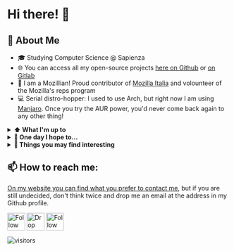 # Hi there! 👋
<!--
Here are some ideas to get you started:

- 🔭 I’m currently working on ...
- 🌱 I’m currently learning ...
- 👯 I’m looking to collaborate on ...
- 🤔 I’m looking for help with ...
- 💬 Ask me about ...
- 📫 How to reach me: ...
- 😄 Pronouns: ...
- ⚡ Fun fact: ...
-->

## :book: About Me
- 🎓 Studying Computer Science @ Sapienza
- 🌐 You can access all my open-source projects [here on Github](https://github.com/dag7dev/) or [on Gitlab](https://gitlab.com/dag7)
- 🦊 I am a Mozillian! Proud contributor of [Mozilla Italia](https://github.com/MozillaItalia/) and volounteer of the Mozilla's reps program
- 💻 Serial distro-hopper: I used to use Arch, but right now I am using [Manjaro](https://manjaro.org/). Once you try the AUR power, you'd never come back again to any other thing!
 
<details>
	<summary> <b>⬆ What I'm up to</b></summary>
	
- 🔨 I'm currently contributing to open source projects here, on Github

- 🎯 In the near future, I plan to...

  - Work on [**The Homebrew Hub**](https://github.com/gbdev/homebrewhub) using **Django** and finish scrapers for [**GB Dev**](https://github.com/gbdev/database)

  - Make a game or a homebrew for the Game Boy 👾

  - ~~Update [**magic-startup-arch-sh**](https://github.com/dag7dev/magic-startup-arch-sh) and my [**dotfiles folder**](https://github.com/dag7dev/dotfiles)~~ **DONE, check them out here!**

  - Finish University: what do you expected? It is a thing.

  - Stop hopping from theme to theme and build a website that won't change from year in year: [https://dag7.it is a thing now](https://dag7.it)

  - ~~Write some articles on Medium~~ **DONE** check out my articles [here](https://medium.com/@dgualandri)
</details>

<details>
 <summary><b>🤞 One day I hope to...</b></summary>

- Visit 🇯🇵 and 🇨🇳

  - Contribute to [Linux kernel](https://github.com/torvalds/linux) or any other worldwide spread project

  - Install Gentoo (not really, but I am a distro-hopper and Gentoo is missing)

  - Get an internship in a videogame company (if you have this power, hire me as soon as possible)
	
</details>

<details>
 <summary><b>🔨 Things you may find interesting</b></summary>

- [**PyDBHelper**](https://github.com/dag7dev/PyDBHelper): a helper to find out the 3NF of a schema and many other things. It is perfect if you're planning to challenge yourself.

- [**JSQuizee**](https://github.com/dag7dev/JSQuizee): a completely client-side quiz engine. Keep in mind that when this have been built, I wanted to let anyone use this on any webpage, including Github Pages. For this reason I did not implemented a classic client-server engine.

- [**another-one-the-game**](https://github.com/dag7dev/another-one-the-game.git): a game that uses DeepSpeech as voice recognizer.

- [**WAProperRenamer**](https://github.com/dag7dev/WAProperRenamer): Python script which renames all your Whatsapp Photos in a proper way. Useful to organize photos. 

- [**risc-v-exercises**](https://github.com/dag7dev/risc-v-exercises-2020): I dig everywhere on the web, but this is the only place where I found some RISC-V snippets.

</details>

## 📫 How to reach me:
[On my website you can find what you prefer to contact me](https://dag7.it), but if you are still undecided, don't think twice and drop me an email at the address in my Github profile.

[<img src="https://raw.githubusercontent.com/FortAwesome/Font-Awesome/master/svgs/brands/twitter-square.svg" height="40em" align="center" alt="Follow Dag7_ on Twitter" title="Follow Dag7_ on Twitter"/>](https://twitter.com/dag7_)
[<img src="https://raw.githubusercontent.com/FortAwesome/Font-Awesome/master/svgs/solid/envelope-square.svg" height="40em" align="center" alt="Drop him an email" title="Drop him an email"/>](mailto:dag7@protonmail.com)
[<img src="https://raw.githubusercontent.com/FortAwesome/Font-Awesome/master/svgs/brands/medium.svg" height="40em" align="center" alt="Follow him on Medium" title="Follow him on Medium"/>](https://medium.com/@dgualandri)

![visitors](https://visitor-badge-reloaded.herokuapp.com/badge?page_id=dag7dev.dag7dev&color=00df00)
